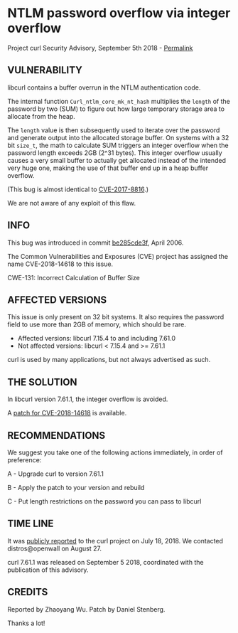 NTLM password overflow via integer overflow
===========================================

Project curl Security Advisory, September 5th 2018 -
[Permalink](https://www.curl.se/docs/CVE-2018-14618.html)

VULNERABILITY
-------------

libcurl contains a buffer overrun in the NTLM authentication code.

The internal function `Curl_ntlm_core_mk_nt_hash` multiplies the `length` of
the password by two (SUM) to figure out how large temporary storage area to
allocate from the heap.

The `length` value is then subsequently used to iterate over the password and
generate output into the allocated storage buffer. On systems with a 32 bit
`size_t`, the math to calculate SUM triggers an integer overflow when the
password length exceeds 2GB (2^31 bytes). This integer overflow usually causes
a very small buffer to actually get allocated instead of the intended very
huge one, making the use of that buffer end up in a heap buffer overflow.

(This bug is almost identical to
[CVE-2017-8816](https://www.curl.se/docs/CVE-2017-8816.html).)

We are not aware of any exploit of this flaw.

INFO
----

This bug was introduced in commit
[be285cde3f](https://github.com/curl/curl/commit/be285cde3f), April 2006.

The Common Vulnerabilities and Exposures (CVE) project has assigned the name
CVE-2018-14618 to this issue.

CWE-131: Incorrect Calculation of Buffer Size

AFFECTED VERSIONS
-----------------

This issue is only present on 32 bit systems. It also requires the password
field to use more than 2GB of memory, which should be rare.

- Affected versions: libcurl 7.15.4 to and including 7.61.0
- Not affected versions: libcurl < 7.15.4 and >= 7.61.1

curl is used by many applications, but not always advertised as such.

THE SOLUTION
------------

In libcurl version 7.61.1, the integer overflow is avoided.

A [patch for
CVE-2018-14618](https://github.com/curl/curl/commit/57d299a499155d4b327e341c6024e293b0418243.patch)
is available.

RECOMMENDATIONS
---------------

We suggest you take one of the following actions immediately, in order of
preference:

 A - Upgrade curl to version 7.61.1

 B - Apply the patch to your version and rebuild

 C - Put length restrictions on the password you can pass to libcurl

TIME LINE
---------

It was [publicly reported](https://github.com/curl/curl/issues/2756) to the
curl project on July 18, 2018.  We contacted distros@openwall on August 27.

curl 7.61.1 was released on September 5 2018, coordinated with the publication
of this advisory.

CREDITS
-------

Reported by Zhaoyang Wu. Patch by Daniel Stenberg.

Thanks a lot!

